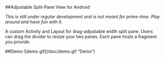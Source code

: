 ##Adjustable Split-Pane View for Android


_This is still under regular development and is not meant for prime-time. Play around and have fun with it._

A custom Activity and Layout for drag-adjustable width split pane. Users can drag the divider to resize your two panes. Each pane hosts a fragment you provide.

##Demo
![demo gif](/doc/demo.gif “Demo”)
